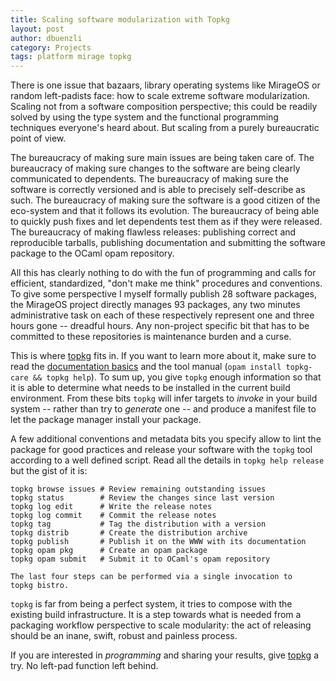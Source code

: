 ```yaml
---
title: Scaling software modularization with Topkg
layout: post
author: dbuenzli
category: Projects
tags: platform mirage topkg
---
```


There is one issue that bazaars, library operating systems
like MirageOS or random left-padists face: how to scale extreme
software modularization. Scaling not from a software composition perspective;
this could be readily solved by using the type system and the
functional programming techniques everyone's heard about. But scaling from a
purely bureaucratic point of view.

The bureaucracy of making sure main issues are being taken care of. The
bureaucracy of making sure changes to the software are being clearly
communicated to dependents. The bureaucracy of making sure the software
is correctly versioned and is able to precisely self-describe as such. The
bureaucracy of making sure the software is a good citizen of the
eco-system and that it follows its evolution. The bureaucracy of being
able to quickly push fixes and let dependents test them as if they
were released. The bureaucracy of making flawless releases: publishing
correct and reproducible tarballs, publishing documentation and submitting
the software package to the OCaml opam repository.

All this has clearly nothing to do with the fun of programming and
calls for efficient, standardized, "don't make me think" procedures and
conventions. To give some perspective I myself formally publish 28 software
packages, the MirageOS project directly manages 93 packages, any two minutes
administrative task on each of these respectively represent one and three
hours gone -- dreadful hours. Any non-project specific bit that has to be
committed to these repositories is maintenance burden and a curse.

This is where [topkg](http://erratique.ch/software/topkg) fits in.
If you want to learn more about it, make sure to read the [documentation
basics](http://erratique.ch/software/topkg/doc/Topkg.html#basics) and
the tool manual (`opam install topkg-care && topkg help`). To sum up,
you give `topkg` enough information so that it is able to determine what
needs to be installed in the current build environment. From these bits
`topkg` will infer targets to *invoke* in your build system -- rather than
try to *generate* one -- and produce a manifest file to let the package
manager install your package.

A few additional conventions and metadata bits you specify allow to
lint the package for good practices and release your software with the
`topkg` tool according to a well defined script. Read all the details
in `topkg help release` but the gist of it is:

```
topkg browse issues # Review remaining outstanding issues
topkg status        # Review the changes since last version
topkg log edit      # Write the release notes
topkg log commit    # Commit the release notes
topkg tag           # Tag the distribution with a version
topkg distrib       # Create the distribution archive
topkg publish       # Publish it on the WWW with its documentation
topkg opam pkg      # Create an opam package
topkg opam submit   # Submit it to OCaml's opam repository

The last four steps can be performed via a single invocation to
topkg bistro.
```

`topkg` is far from being a perfect system, it tries to compose with
the existing build infrastructure. It is a step towards what is needed
from a packaging workflow perspective to scale modularity: the act of
releasing should be an inane, swift, robust and painless process.

If you are interested in *programming* and sharing your results, give
[topkg](http://erratique.ch/software/topkg) a try. No left-pad function
left behind.
